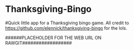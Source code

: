 # Thanksgiving-Bingo

#Quick little app for a Thanksgiving bingo game.  All credit to https://github.com/elennick/thanksgiving-bingo for the lols.  

######PLACEHOLDER FOR THE WEB URL ON RAWGIT##################
